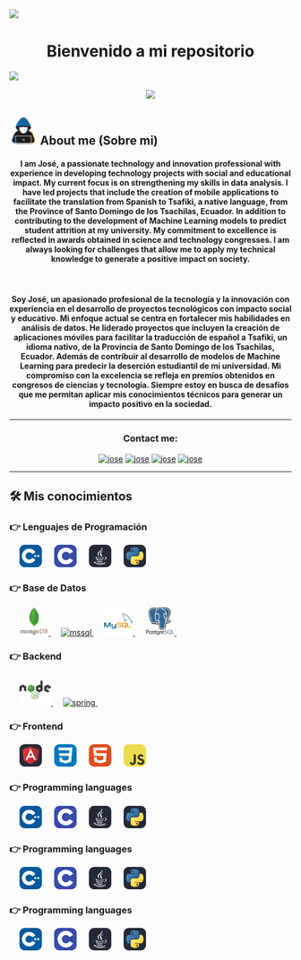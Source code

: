 <!--horizontal divider(gradiant)-->
<img src="https://user-images.githubusercontent.com/73097560/115834477-dbab4500-a447-11eb-908a-139a6edaec5c.gif">

<!--h1 without bottom border-->

<h1 align="center"><b>Bienvenido a mi repositorio</b></h1>

<!--horizontal divider(gradiant)-->
<img src="https://user-images.githubusercontent.com/73097560/115834477-dbab4500-a447-11eb-908a-139a6edaec5c.gif">

<p align="center">
  <a href="https://github.com/DenverCoder1/readme-typing-svg"><img src="https://readme-typing-svg.herokuapp.com?font=Time+New+Roman&color=cyan&size=25&center=true&vCenter=true&width=600&height=100&lines=Ing.+en+Tecnologias+de+la+Informacion;Analista+de+Datos;Freelance;Programador"></a>
</p>

## <picture><img src = "https://github.com/0xAbdulKhalid/0xAbdulKhalid/raw/main/assets/mdImages/about_me.gif" width = 50px></picture> **About me (Sobre mi)**

<h4 align="center">I am José, a passionate technology and innovation professional with experience in developing technology projects with social and educational impact. My current focus is on strengthening my skills in data analysis. I have led projects that include the creation of mobile applications to facilitate the translation from Spanish to Tsafiki, a native language, from the Province of Santo Domingo de los Tsachilas, Ecuador. In addition to contributing to the development of Machine Learning models to predict student attrition at my university. My commitment to excellence is reflected in awards obtained in science and technology congresses. I am always looking for challenges that allow me to apply my technical knowledge to generate a positive impact on society.</h4>

<br>

<h4 align="center">Soy José, un apasionado profesional de la tecnología y la innovación con experiencia en el desarrollo de proyectos tecnológicos con impacto social y educativo. Mi enfoque actual se centra en fortalecer mis habilidades en análisis de datos. He liderado proyectos que incluyen la creación de aplicaciones móviles para facilitar la traducción de español a Tsafiki, un idioma nativo, de la Provincia de Santo Domingo de los Tsachilas, Ecuador. Además de contribuir al desarrollo de modelos de Machine Learning para predecir la deserción estudiantil de mi universidad. Mi compromiso con la excelencia se refleja en premios obtenidos en congresos de ciencias y tecnología. Siempre estoy en busca de desafíos que me permitan aplicar mis conocimientos técnicos para generar un impacto positivo en la sociedad.</h4>

<!-- CONNECTION -->
<hr>      
<h3 align="center">Contact me:</h3>
<p align="center">
  <a href="https://www.linkedin.com/in/jose-ruiz-0367b4168/" target="blank"><img align="center" src="https://raw.githubusercontent.com/rahuldkjain/github-profile-readme-generator/master/src/images/icons/Social/linked-in-alt.svg" alt="jose" height="30" width="40" /></a>
  <a href="https://www.facebook.com/profile.php?id=100001955675666&ref=xav_ig_profile_web" target="blank"><img align="center" src="https://raw.githubusercontent.com/rahuldkjain/github-profile-readme-generator/master/src/images/icons/Social/facebook.svg" alt="jose" height="30" width="40" /></a>
  <a href="https://www.instagram.com/jose_r305/" target="blank"><img align="center" src="https://raw.githubusercontent.com/rahuldkjain/github-profile-readme-generator/master/src/images/icons/Social/instagram.svg" alt="jose" height="30" width="40" /></a>
  <a href="https://www.tiktok.com/@jose.r301" target="blank"><img align="center" src="https://i.pinimg.com/736x/73/f8/6c/73f86cb8c6f319a934b82458eaa27ba6.jpg" alt="jose" height="37" width="42" /></a>
  
</p>

<hr>

## 🛠️ Mis conocimientos

### 👉 Lenguajes de Programación

<p align="left"> 
  &emsp; 
  <a href="https://www.bloodshed.net/" target="_blank"> <img src="https://raw.githubusercontent.com/tandpfun/skill-icons/af89bcc5e478013caaa514c31a3789f25e818193/icons/CPP.svg" alt="c++" width="40" height="40"/></a>
  &emsp;
  <a href="https://visualstudio.microsoft.com/es/vs/features/cplusplus/" target="_blank"> <img src="https://raw.githubusercontent.com/tandpfun/skill-icons/af89bcc5e478013caaa514c31a3789f25e818193/icons/C.svg" alt="c" width="40" height="40"/></a>
  &emsp;
  <a href="https://www.java.com/es/" target="_blank"> <img src="https://raw.githubusercontent.com/tandpfun/skill-icons/af89bcc5e478013caaa514c31a3789f25e818193/icons/Java-Dark.svg" alt="java" width="40" height="40"/></a>
  &emsp;
  <a href="https://www.python.org/" target="_blank"> <img src="https://raw.githubusercontent.com/tandpfun/skill-icons/af89bcc5e478013caaa514c31a3789f25e818193/icons/Python-Dark.svg" alt="python" width="40" height="40"/></a>
  &emsp;

</p>

### 👉 Base de Datos

<p align="left"> 
  &emsp;
   <a href="https://www.mongodb.com/" target="_blank"> <img src="https://raw.githubusercontent.com/devicons/devicon/master/icons/mongodb/mongodb-original-wordmark.svg" alt="mongodb" width="52" height="52"/> </a>
  &emsp; 
  <a href="https://www.microsoft.com/en-us/sql-server" target="_blank"> <img src="https://www.svgrepo.com/show/303229/microsoft-sql-server-logo.svg" alt="mssql" width="52" height="52"/> </a> 
  &emsp;
  <a href="https://www.mysql.com/" target="_blank"> <img src="https://raw.githubusercontent.com/devicons/devicon/master/icons/mysql/mysql-original-wordmark.svg" alt="mysql" width="52" height="52"/> </a> 
  &emsp; 
  <a href="https://www.postgresql.org" target="_blank"> <img src="https://raw.githubusercontent.com/devicons/devicon/master/icons/postgresql/postgresql-original-wordmark.svg" alt="postgresql" width="52" height="52"/> </a> 
  &emsp; 

</p>

### 👉 Backend

<p align="left"> 
  &emsp; 
  <a href="https://nodejs.org" target="_blank"> <img src="https://raw.githubusercontent.com/devicons/devicon/master/icons/nodejs/nodejs-original-wordmark.svg" alt="nodejs" width="56" height="56"/> </a> 
  &emsp;
  <a href="https://spring.io/" target="_blank"> <img src="https://www.vectorlogo.zone/logos/springio/springio-icon.svg" alt="spring" width="45" height="45"/> </a> 
  &emsp;

</p>

### 👉 Frontend

<p align="left"> 
  &emsp; 
  <a href="https://angular.io" target="_blank"> <img src="https://raw.githubusercontent.com/tandpfun/skill-icons/af89bcc5e478013caaa514c31a3789f25e818193/icons/Angular-Dark.svg" alt="angular" width="40" height="40"/></a>
  &emsp;
  <a href="https://angular.io" target="_blank"> <img src="https://raw.githubusercontent.com/tandpfun/skill-icons/af89bcc5e478013caaa514c31a3789f25e818193/icons/CSS.svg" alt="angular" width="40" height="40"/></a>
  &emsp;
  <a href="https://angular.io" target="_blank"> <img src="https://raw.githubusercontent.com/tandpfun/skill-icons/af89bcc5e478013caaa514c31a3789f25e818193/icons/HTML.svg" alt="angular" width="40" height="40"/></a>
  &emsp;
  <a href="https://angular.io" target="_blank"> <img src="https://raw.githubusercontent.com/tandpfun/skill-icons/af89bcc5e478013caaa514c31a3789f25e818193/icons/JavaScript.svg" alt="angular" width="40" height="40"/></a>
  &emsp;

</p>

### 👉 Programming languages

<p align="left"> 
  &emsp; 
  <a href="https://angular.io" target="_blank"> <img src="https://raw.githubusercontent.com/tandpfun/skill-icons/af89bcc5e478013caaa514c31a3789f25e818193/icons/CPP.svg" alt="angular" width="40" height="40"/></a>
  &emsp;
  <a href="https://angular.io" target="_blank"> <img src="https://raw.githubusercontent.com/tandpfun/skill-icons/af89bcc5e478013caaa514c31a3789f25e818193/icons/C.svg" alt="angular" width="40" height="40"/></a>
  &emsp;
  <a href="https://angular.io" target="_blank"> <img src="https://raw.githubusercontent.com/tandpfun/skill-icons/af89bcc5e478013caaa514c31a3789f25e818193/icons/Java-Dark.svg" alt="angular" width="40" height="40"/></a>
  &emsp;
  <a href="https://angular.io" target="_blank"> <img src="https://raw.githubusercontent.com/tandpfun/skill-icons/af89bcc5e478013caaa514c31a3789f25e818193/icons/Python-Dark.svg" alt="angular" width="40" height="40"/></a>
  &emsp;

</p>

### 👉 Programming languages

<p align="left"> 
  &emsp; 
  <a href="https://angular.io" target="_blank"> <img src="https://raw.githubusercontent.com/tandpfun/skill-icons/af89bcc5e478013caaa514c31a3789f25e818193/icons/CPP.svg" alt="angular" width="40" height="40"/></a>
  &emsp;
  <a href="https://angular.io" target="_blank"> <img src="https://raw.githubusercontent.com/tandpfun/skill-icons/af89bcc5e478013caaa514c31a3789f25e818193/icons/C.svg" alt="angular" width="40" height="40"/></a>
  &emsp;
  <a href="https://angular.io" target="_blank"> <img src="https://raw.githubusercontent.com/tandpfun/skill-icons/af89bcc5e478013caaa514c31a3789f25e818193/icons/Java-Dark.svg" alt="angular" width="40" height="40"/></a>
  &emsp;
  <a href="https://angular.io" target="_blank"> <img src="https://raw.githubusercontent.com/tandpfun/skill-icons/af89bcc5e478013caaa514c31a3789f25e818193/icons/Python-Dark.svg" alt="angular" width="40" height="40"/></a>
  &emsp;

</p>

### 👉 Programming languages

<p align="left"> 
  &emsp; 
  <a href="https://angular.io" target="_blank"> <img src="https://raw.githubusercontent.com/tandpfun/skill-icons/af89bcc5e478013caaa514c31a3789f25e818193/icons/CPP.svg" alt="angular" width="40" height="40"/></a>
  &emsp;
  <a href="https://angular.io" target="_blank"> <img src="https://raw.githubusercontent.com/tandpfun/skill-icons/af89bcc5e478013caaa514c31a3789f25e818193/icons/C.svg" alt="angular" width="40" height="40"/></a>
  &emsp;
  <a href="https://angular.io" target="_blank"> <img src="https://raw.githubusercontent.com/tandpfun/skill-icons/af89bcc5e478013caaa514c31a3789f25e818193/icons/Java-Dark.svg" alt="angular" width="40" height="40"/></a>
  &emsp;
  <a href="https://angular.io" target="_blank"> <img src="https://raw.githubusercontent.com/tandpfun/skill-icons/af89bcc5e478013caaa514c31a3789f25e818193/icons/Python-Dark.svg" alt="angular" width="40" height="40"/></a>
  &emsp;

</p>




